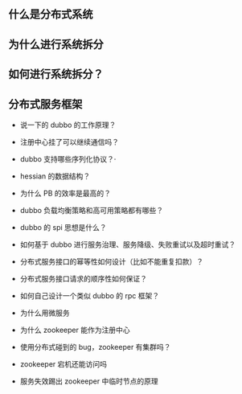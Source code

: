 ## 什么是分布式系统

## 为什么进行系统拆分

## 如何进行系统拆分？

## 分布式服务框架

- 说一下的 dubbo 的工作原理？
- 注册中心挂了可以继续通信吗？
- dubbo 支持哪些序列化协议？·
- hessian 的数据结构？
- 为什么 PB 的效率是最高的？
- dubbo 负载均衡策略和高可用策略都有哪些？
- dubbo 的 spi 思想是什么？
- 如何基于 dubbo 进行服务治理、服务降级、失败重试以及超时重试？
- 分布式服务接口的幂等性如何设计（比如不能重复扣款）？
- 分布式服务接口请求的顺序性如何保证？
- 如何自己设计一个类似 dubbo 的 rpc 框架？

- 为什么用微服务
- 为什么 zookeeper 能作为注册中心
- 使用分布式碰到的 bug，zookeeper 有集群吗？
- zookeeper 宕机还能访问吗
- 服务失效踢出 zookeeper 中临时节点的原理
